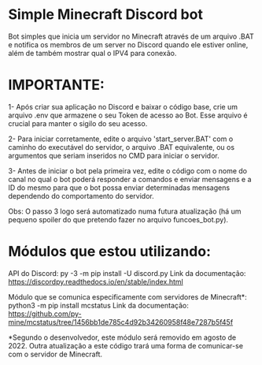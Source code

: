 # Simple Minecraft Discord bot
 Bot simples que inicia um servidor no Minecraft através de um arquivo .BAT e notifica os membros de um server no Discord quando ele estiver online, além de também mostrar qual o IPV4 para conexão.


# IMPORTANTE:

1- Após criar sua aplicação no Discord e baixar o código base, crie um arquivo .env que armazene o seu Token de acesso ao Bot. Esse arquivo é crucial para manter o sigilo do seu acesso.

2- Para iniciar corretamente, edite o arquivo 'start_server.BAT' com o caminho do executável do servidor, o arquivo .BAT equivalente, ou os argumentos que seriam inseridos no CMD para iniciar o servidor.

3- Antes de iniciar o bot pela primeira vez, edite o código com o nome do canal no qual o bot poderá responder a comandos e enviar mensagens e a ID do mesmo para que o bot possa enviar determinadas mensagens dependendo do comportamento do servidor.


Obs: O passo 3 logo será automatizado numa futura atualização (há um pequeno spoiler do que pretendo fazer no arquivo funcoes_bot.py).

# Módulos que estou utilizando:

API do Discord:
py -3 -m pip install -U discord.py
Link da documentação:
https://discordpy.readthedocs.io/en/stable/index.html

Módulo que se comunica especificamente com servidores de Minecraft*:
python3 -m pip install mcstatus
Link da documentação:
https://github.com/py-mine/mcstatus/tree/1456bb1de785c4d92b34260958f48e7287b5f45f

*Segundo o desenvolvedor, este módulo será removido em agosto de 2022. Outra atualização a este código trará uma forma de comunicar-se com o servidor de Minecraft.
